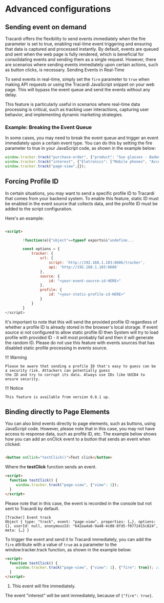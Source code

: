 # Advanced configurations

## Sending event on demand

Tracardi offers the flexibility to send events immediately when the fire parameter is set to true, enabling real-time
event triggering and ensuring that data is captured and processed instantly. By default, events are queued and sent when
the web page is fully rendered, which is beneficial for consolidating events and sending them as a single request.
However, there are scenarios where sending events immediately upon certain actions, such as button clicks, is necessary.
Sending Events in Real-Time

To send events in real-time, simply set the `fire` parameter to `true` when making API requests or using the Tracardi
JavaScript snippet on your web page. This will bypass the event queue and send the events without any delay.

This feature is particularly useful in scenarios where real-time data processing is critical, such as tracking user
interactions, capturing user behavior, and implementing dynamic marketing strategies. 

### Example: Breaking the Event Queue

In some cases, you may need to break the event queue and trigger an event immediately upon a certain event type. 
You can do this by setting the fire parameter to true in your JavaScript code, as shown in the example
below:

```javascript title="Example where we break the event queue" linenums="1"
window.tracker.track("purchase-order", {"product": "Sun glasses - Badoo", "price": 13.45})
window.tracker.track("interest", {"Eletronics": ["Mobile phones", "Accessories"]}, {"fire": true}) //(1)
window.tracker.track("page-view",{});
```

## Forcing Profile ID

In certain situations, you may want to send a specific profile ID to Tracardi that comes from your backend system. To
enable this feature, static ID must be enabled in the event source that collects data, and the profile ID must be added
to the script configuration.

Here's an example:

```html title="Example" linenums="1" hl_lines="15-17"

<script>

        !function(e){"object"==typeof exports&&"undefine...  

        const options = {
            tracker: {
                url: {
                    script: 'http://192.168.1.103:8686/tracker', 
                    api: 'http://192.168.1.103:8686'
                },
                source: {
                    id: "<your-event-source-id-HERE>" 
                },
                profile: {
                    id: "<your-static-profile-id-HERE>" 
                }
            }
        }
</script>
```

It's important to note that this will send the provided profile ID regardless of whether a profile ID is already stored
in the browser's local storage. If event source si not configured to allow static profile ID then System will try
to load profile with provided ID - it will most probably fail and then it will generate the random ID. Please do
not use this feature with events sources that has disabled static profile processing in events source. 

!!! Warning

    Please be aware that sending a profile ID that's easy to guess can be a security risk. Attackers can potentially guess
    the ID and try to corrupt its data. Always use IDs like UUID4 to ensure security.

!!! Notice

    This feature is available from version 0.8.1 up.

## Binding directly to Page Elements

You can also bind events directly to page elements, such as buttons, using JavaScript code. However, please note that in
this case, you may not have access to response data, such as profile ID, etc. The example below shows how you can add an
onClick event to a button that sends an event when clicked:

```html

<button onClick="testClick()">Test click</button>
```

Where the **testClick** function sends an event.

```html title="Example" linenums="1"
<script>
  function testClick() {
     window.tracker.track("page-view", {"view": 1});
  }
</script>
```

Please note that in this case, the event is recorded in the console but not sent to Tracardi by default. 

```
[Tracker] Event track 
Object { type: "track", event: "page-view", properties: {…}, options: {}, userId: null, anonymousId: "642aa4a6-9a48-4c08-8fd5-f0772415c824", meta: {…} }
```

To trigger the event and send it to Tracardi immediately, you can add the `fire` attribute with a value of `true` as a
parameter to the window.tracker.track function, as shown in the example below:

```html title="Example" linenums="1"
<script>
  function testClick() {
     window.tracker.track("page-view", {"view": 1}, {"fire": true}); // (1)
  }
</script>
```

1. This event will fire immediately.

The event "interest" will be sent immediately, because of `{"fire": true}`.

